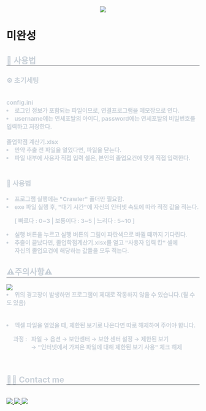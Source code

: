 <div align= "center">
    <img src="https://capsule-render.vercel.app/api?type=waving&color=0:fed2ea,100:fc3dff&height=180&text=수강%20정보%20추출%20프로그램&animation=twinkling&fontColor=48005c&fontSize=50" />
    </div>
    <div style="text-align: left;">
		<h1>미완성</h1>
    <h2 style="border-bottom: 1px solid #21262d; color: #c9d1d9;"> 📒 사용법 </h2>  
    <div style="font-weight: 700; font-size: 15px; text-align: left; color: #c9d1d9;">
		<h3>⚙ 초기세팅</h3>  
            <br>
            config.ini 
            <li> 로그인 정보가 포함되는 파일이므로, 연결프로그램을 메모장으로 연다.</li>
            <li> username에는 연세포탈의 아이디, password에는 연세포탈의 비밀번호를 입력하고 저장한다.</li>
            <br>
            졸업학점 계산기.xlsx
            <li> 만약 추출 전 파일을 열었다면, 파일을 닫는다.</li>
            <li> 파일 내부에 사용자 직접 입력 셀은, 본인의 졸업요건에 맞게 직접 입력한다.</li>
            <br>
        <h3>📄 사용법</h3>
	<li>프로그램 실행에는 "Crawler" 폴더만 필요함.</li>    
        <li>exe 파일 실행 후, "대기 시간"에 자신의 인터넷 속도에 따라 적정 값을 적는다.</li>
        <p>&nbsp;&nbsp;&nbsp;&nbsp;&nbsp; [ 빠르다 : 0~3 | 보통이다 : 3~5 | 느리다 : 5~10 ]</p>
        <li>실행 버튼을 누르고 실행 버튼의 그림이 파란색으로 바뀔 때까지 기다린다.</li>
        <li>추출이 끝났다면, 졸업학점계산기.xlsx를 열고 "사용자 입력 칸" 셀에 <br> &nbsp;&nbsp;&nbsp;&nbsp;&nbsp;
            자신의 졸업요건에 해당하는 값들을 모두 적는다.</li>
    </div> 
	<h2 style="border-bottom: 1px solid #21262d; color: #c9d1d9;"> ⚠️주의사항⚠️ </h2>
	<div style="font-weight: 700; font-size: 15px; text-align: left; color: #c9d1d9;"> 
		<img src="https://github.com/sanghyeon1/Yonsei_Portal_Crawling/assets/53289616/dc3dd6ff-3fcf-4cf8-97fb-7e00c0cad037">
		<li>위의 경고창이 발생하면 프로그램이 제대로 작동하지 않을 수 있습니다.(될 수도 있음)</li>
		<br><br>
		<li>엑셀 파일을 열었을 때, 제한된 보기로 나온다면 따로 해제하여 주어야 합니다.</li>
        <p>&nbsp;&nbsp;&nbsp;&nbsp; 과정 : &nbsp;&nbsp;파일 → 옵션 → 보안센터 → 보안 센터 설정 → 제한된 보기 <br>
        &nbsp;&nbsp;&nbsp;&nbsp;&nbsp;&nbsp;&nbsp;&nbsp;&nbsp;&nbsp;&nbsp;&nbsp;&nbsp;&nbsp;&nbsp;&nbsp;&nbsp;
            → "인터넷에서 가져온 파일에 대해 제한된 보기 사용" 체크 해제</p>
		<br> 
    </div>
    </div>
    <div style="text-align: left;">
    <h2 style="border-bottom: 1px solid #21262d; color: #c9d1d9;"> 🧑‍💻 Contact me </h2> <br> 
    <div style="text-align: left;"> <a href=https://www.instagram.com/up_hyeon.p/> <img src="https://img.shields.io/badge/Instagram-E4405F?style=for-the-badge&logo=Instagram&logoColor=white&link=https://www.instagram.com/up_hyeon.p/"> </a>
         <a href=https://blog.naver.com/psh990429> <img src="https://img.shields.io/badge/Naver-03C75A?style=for-the-badge&logo=Naver&logoColor=white&link=https://blog.naver.com/psh990429"> </a>
         <a href=mailto:psh990626@gmail.com> <img src="https://img.shields.io/badge/Gmail-EA4335?style=for-the-badge&logo=Gmail&logoColor=white&link=mailto:psh990626@gmail.com"> </a>
          </div>  <br> 
    <div style="text-align: left;">  </div> 
    </div>
    
